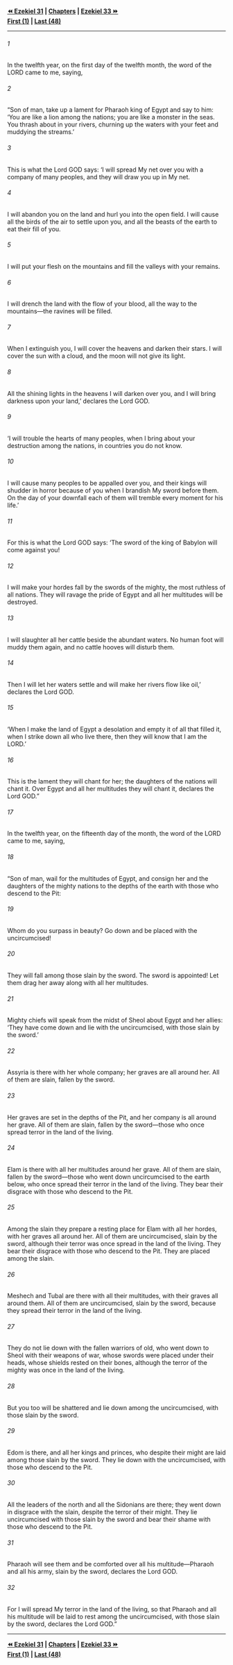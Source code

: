   
**[⏪ Ezekiel 31](./Ezekiel%2031.md) | [Chapters](./_index.md) | [Ezekiel 33 ⏩](./Ezekiel%2033.md)**  
**[First (1)](./Ezekiel%201.md) | [Last (48)](./Ezekiel%2048.md)**  
  
---  
  
###### 1  
In the twelfth year, on the first day of the twelfth month, the word of the LORD came to me, saying,  
  
###### 2  
“Son of man, take up a lament for Pharaoh king of Egypt and say to him: ‘You are like a lion among the nations; you are like a monster in the seas. You thrash about in your rivers, churning up the waters with your feet and muddying the streams.’  
  
###### 3  
This is what the Lord GOD says: ‘I will spread My net over you with a company of many peoples, and they will draw you up in My net.  
  
###### 4  
I will abandon you on the land and hurl you into the open field. I will cause all the birds of the air to settle upon you, and all the beasts of the earth to eat their fill of you.  
  
###### 5  
I will put your flesh on the mountains and fill the valleys with your remains.  
  
###### 6  
I will drench the land with the flow of your blood, all the way to the mountains—the ravines will be filled.  
  
###### 7  
When I extinguish you, I will cover the heavens and darken their stars. I will cover the sun with a cloud, and the moon will not give its light.  
  
###### 8  
All the shining lights in the heavens I will darken over you, and I will bring darkness upon your land,’ declares the Lord GOD.  
  
###### 9  
‘I will trouble the hearts of many peoples, when I bring about your destruction among the nations, in countries you do not know.  
  
###### 10  
I will cause many peoples to be appalled over you, and their kings will shudder in horror because of you when I brandish My sword before them. On the day of your downfall each of them will tremble every moment for his life.’  
  
###### 11  
For this is what the Lord GOD says: ‘The sword of the king of Babylon will come against you!  
  
###### 12  
I will make your hordes fall by the swords of the mighty, the most ruthless of all nations. They will ravage the pride of Egypt and all her multitudes will be destroyed.  
  
###### 13  
I will slaughter all her cattle beside the abundant waters. No human foot will muddy them again, and no cattle hooves will disturb them.  
  
###### 14  
Then I will let her waters settle and will make her rivers flow like oil,’ declares the Lord GOD.  
  
###### 15  
‘When I make the land of Egypt a desolation and empty it of all that filled it, when I strike down all who live there, then they will know that I am the LORD.’  
  
###### 16  
This is the lament they will chant for her; the daughters of the nations will chant it. Over Egypt and all her multitudes they will chant it, declares the Lord GOD.”  
  
###### 17  
In the twelfth year, on the fifteenth day of the month, the word of the LORD came to me, saying,  
  
###### 18  
“Son of man, wail for the multitudes of Egypt, and consign her and the daughters of the mighty nations to the depths of the earth with those who descend to the Pit:  
  
###### 19  
Whom do you surpass in beauty? Go down and be placed with the uncircumcised!  
  
###### 20  
They will fall among those slain by the sword. The sword is appointed! Let them drag her away along with all her multitudes.  
  
###### 21  
Mighty chiefs will speak from the midst of Sheol about Egypt and her allies: ‘They have come down and lie with the uncircumcised, with those slain by the sword.’  
  
###### 22  
Assyria is there with her whole company; her graves are all around her. All of them are slain, fallen by the sword.  
  
###### 23  
Her graves are set in the depths of the Pit, and her company is all around her grave. All of them are slain, fallen by the sword—those who once spread terror in the land of the living.  
  
###### 24  
Elam is there with all her multitudes around her grave. All of them are slain, fallen by the sword—those who went down uncircumcised to the earth below, who once spread their terror in the land of the living. They bear their disgrace with those who descend to the Pit.  
  
###### 25  
Among the slain they prepare a resting place for Elam with all her hordes, with her graves all around her. All of them are uncircumcised, slain by the sword, although their terror was once spread in the land of the living. They bear their disgrace with those who descend to the Pit. They are placed among the slain.  
  
###### 26  
Meshech and Tubal are there with all their multitudes, with their graves all around them. All of them are uncircumcised, slain by the sword, because they spread their terror in the land of the living.  
  
###### 27  
They do not lie down with the fallen warriors of old, who went down to Sheol with their weapons of war, whose swords were placed under their heads, whose shields rested on their bones, although the terror of the mighty was once in the land of the living.  
  
###### 28  
But you too will be shattered and lie down among the uncircumcised, with those slain by the sword.  
  
###### 29  
Edom is there, and all her kings and princes, who despite their might are laid among those slain by the sword. They lie down with the uncircumcised, with those who descend to the Pit.  
  
###### 30  
All the leaders of the north and all the Sidonians are there; they went down in disgrace with the slain, despite the terror of their might. They lie uncircumcised with those slain by the sword and bear their shame with those who descend to the Pit.  
  
###### 31  
Pharaoh will see them and be comforted over all his multitude—Pharaoh and all his army, slain by the sword, declares the Lord GOD.  
  
###### 32  
For I will spread My terror in the land of the living, so that Pharaoh and all his multitude will be laid to rest among the uncircumcised, with those slain by the sword, declares the Lord GOD.”  
  
  
---  
  
**[⏪ Ezekiel 31](./Ezekiel%2031.md) | [Chapters](./_index.md) | [Ezekiel 33 ⏩](./Ezekiel%2033.md)**  
**[First (1)](./Ezekiel%201.md) | [Last (48)](./Ezekiel%2048.md)**  
  
